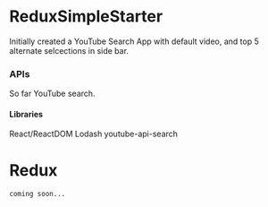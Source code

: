 # ReduxSimpleStarter

Initially created a YouTube Search App with default video, and top 5 alternate selcections in side bar.

### APIs

So far YouTube search.

#### Libraries
React/ReactDOM
Lodash
youtube-api-search

# Redux
```
coming soon...
